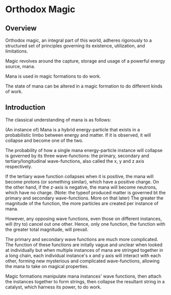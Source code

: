 # Orthodox Magic

## Overview
Orthodox magic, an integral part of this world, adheres rigorously to a structured set of principles governing its existence, utilization, and limitations.

Magic revolves around the capture, storage and usage of a powerful energy source, mana.

Mana is used in magic formations to do work.

The state of mana can be altered in a magic formation to do different kinds of work.

## Introduction
The classical understanding of mana is as follows:

(An instance of) Mana is a hybrid energy-particle that exists in a probabilistic limbo between energy and matter. If it is observed, it will collapse and become one of the two.

The probability of how a single mana energy-particle instance will collapse is governed by its three wave-functions: the primary, secondary and tertiary/longitudinal wave-functions, also called the x, y and z axis respectively.

If the tertiary wave function collapses when it is positive, the mana will become protons (or something similar), which have a positive charge. On the other hand, if the z-axis is negative, the mana will become neutrons, which have no charge. (Note: the typeof produced matter is governed bt the primary and secondary wave-functions. More on that later)
The greater the magnitude of the function, the more particles are created per instance of mana.

However, any opposing wave functions, even those on different instances, will (try to) cancel out one other. Hence, only one function, the function with the greater total magnitude, will prevail.

The primary and secondary wave functions are much more complicated. The function of these functions are initally vague and unclear when looked at individually but when multiple instances of mana are stringed together in a long chain, each individual instance's x and y axis will interact with each other, forming new mysterious and complicated wave-functions, allowing the mana to take on magical properties.

Magic formations manipulate mana instances' wave functions, then attach the instances together to form strings, then collapse the resultant string in a catalyst, which harness its power, to do work.